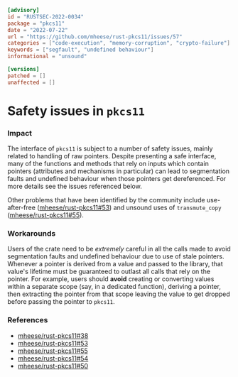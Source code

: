 ```toml
[advisory]
id = "RUSTSEC-2022-0034"
package = "pkcs11"
date = "2022-07-22"
url = "https://github.com/mheese/rust-pkcs11/issues/57"
categories = ["code-execution", "memory-corruption", "crypto-failure"]
keywords = ["segfault", "undefined behaviour"]
informational = "unsound"

[versions]
patched = []
unaffected = []
```

# Safety issues in `pkcs11`

### Impact

The interface of `pkcs11` is subject to a number of safety issues, mainly related to handling of raw pointers. Despite presenting a safe interface, many of the functions and methods that rely on inputs which contain pointers (attributes and mechanisms in particular) can lead to segmentation faults and undefined behaviour when those pointers get dereferenced. For more details see the issues referenced below.

Other problems that have been identified by the community include use-after-free ([mheese/rust-pkcs11#53](https://github.com/mheese/rust-pkcs11/pull/53)) and unsound uses of `transmute_copy` ([mheese/rust-pkcs11#55](https://github.com/mheese/rust-pkcs11/issues/55)).

### Workarounds

Users of the crate need to be _extremely_ careful in all the calls made to avoid segmentation faults and undefined behaviour due to use of stale pointers. Whenever a pointer is derived from a value and passed to the library, that value's lifetime must be guaranteed to outlast all calls that rely on the pointer. For example, users should **avoid** creating or converting values within a separate scope (say, in a dedicated function), deriving a pointer, then extracting the pointer from that scope leaving the value to get dropped before passing the pointer to `pkcs11`.

### References

- [mheese/rust-pkcs11#38](https://github.com/mheese/rust-pkcs11/issues/38)
- [mheese/rust-pkcs11#53](https://github.com/mheese/rust-pkcs11/pull/53)
- [mheese/rust-pkcs11#55](https://github.com/mheese/rust-pkcs11/issues/55)
- [mheese/rust-pkcs11#54](https://github.com/mheese/rust-pkcs11/issues/54)
- [mheese/rust-pkcs11#50](https://github.com/mheese/rust-pkcs11/issues/50)
